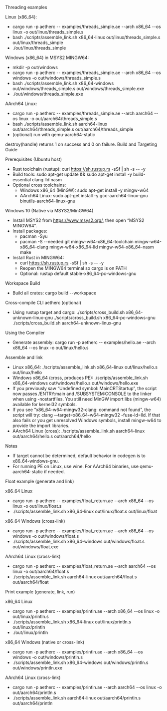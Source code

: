 Threading examples

Linux (x86_64):
- cargo run -p aetherc -- examples/threads_simple.ae --arch x86_64 --os linux -o out/linux/threads_simple.s
- bash ./scripts/assemble_link.sh x86_64-linux out/linux/threads_simple.s out/linux/threads_simple
- ./out/linux/threads_simple

Windows (x86_64) in MSYS2 MINGW64:
- mkdir -p out/windows
- cargo run -p aetherc -- examples/threads_simple.ae --arch x86_64 --os windows -o out/windows/threads_simple.s
- bash ./scripts/assemble_link.sh x86_64-windows out/windows/threads_simple.s out/windows/threads_simple.exe
- ./out/windows/threads_simple.exe

AArch64 Linux:
- cargo run -p aetherc -- examples/threads_simple.ae --arch aarch64 --os linux -o out/aarch64/threads_simple.s
- bash ./scripts/assemble_link.sh aarch64-linux out/aarch64/threads_simple.s out/aarch64/threads_simple
- (optional) run with qemu-aarch64-static

destroy(handle) returns 1 on success and 0 on failure.
Build and Targeting Guide

Prerequisites (Ubuntu host)
- Rust toolchain (rustup): curl https://sh.rustup.rs -sSf | sh -s -- -y
- Build tools: sudo apt-get update && sudo apt-get install -y build-essential clang lld nasm
- Optional cross toolchains:
  - Windows x86_64 (MinGW): sudo apt-get install -y mingw-w64
  - AArch64 Linux: sudo apt-get install -y gcc-aarch64-linux-gnu binutils-aarch64-linux-gnu

Windows 10 (Native via MSYS2/MinGW64)
- Install MSYS2 from https://www.msys2.org/, then open “MSYS2 MINGW64”.
- Install packages:
  - pacman -Syu
  - pacman -S --needed git mingw-w64-x86_64-toolchain mingw-w64-x86_64-clang mingw-w64-x86_64-lld mingw-w64-x86_64-nasm make
- Install Rust in MINGW64:
  - curl https://sh.rustup.rs -sSf | sh -s -- -y
  - Reopen the MINGW64 terminal so cargo is on PATH
  - Optional: rustup default stable-x86_64-pc-windows-gnu

Workspace Build
- Build all crates:
  cargo build --workspace

Cross-compile CLI aetherc (optional)
- Using rustup target and cargo:
  ./scripts/cross_build.sh x86_64-unknown-linux-gnu
  ./scripts/cross_build.sh x86_64-pc-windows-gnu
  ./scripts/cross_build.sh aarch64-unknown-linux-gnu

Using the Compiler
- Generate assembly:
  cargo run -p aetherc -- examples/hello.ae --arch x86_64 --os linux -o out/linux/hello.s

Assemble and link
- Linux x86_64:
  ./scripts/assemble_link.sh x86_64-linux out/linux/hello.s out/linux/hello
- Windows x86_64 (cross, produces PE):
  ./scripts/assemble_link.sh x86_64-windows out/windows/hello.s out/windows/hello.exe
- If you previously saw “Undefined symbol: MainCRTStartup”, the script now passes /ENTRY:main and /SUBSYSTEM:CONSOLE to the linker when using -nostartfiles. You still need MinGW import libs (mingw-w64) available for kernel32 symbols.
- If you see “x86_64-w64-mingw32-clang: command not found”, the script will try: clang --target=x86_64-w64-mingw32 -fuse-ld=lld. If that also fails or you get unresolved Windows symbols, install mingw-w64 to provide the import libraries.
- AArch64 Linux (cross):
  ./scripts/assemble_link.sh aarch64-linux out/aarch64/hello.s out/aarch64/hello

Notes
- If target cannot be determined, default behavior in codegen is to x86_64-windows-gnu.
- For running PE on Linux, use wine. For AArch64 binaries, use qemu-aarch64-static if needed.

Float example (generate and link)

x86_64 Linux
- cargo run -p aetherc -- examples/float_return.ae --arch x86_64 --os linux -o out/linux/float.s
- ./scripts/assemble_link.sh x86_64-linux out/linux/float.s out/linux/float

x86_64 Windows (cross-link)
- cargo run -p aetherc -- examples/float_return.ae --arch x86_64 --os windows -o out/windows/float.s
- ./scripts/assemble_link.sh x86_64-windows out/windows/float.s out/windows/float.exe

AArch64 Linux (cross-link)
- cargo run -p aetherc -- examples/float_return.ae --arch aarch64 --os linux -o out/aarch64/float.s
- ./scripts/assemble_link.sh aarch64-linux out/aarch64/float.s out/aarch64/float

Print example (generate, link, run)

x86_64 Linux
- cargo run -p aetherc -- examples/println.ae --arch x86_64 --os linux -o out/linux/println.s
- ./scripts/assemble_link.sh x86_64-linux out/linux/println.s out/linux/println
- ./out/linux/println

x86_64 Windows (native or cross-link)
- cargo run -p aetherc -- examples/println.ae --arch x86_64 --os windows -o out/windows/println.s
- ./scripts/assemble_link.sh x86_64-windows out/windows/println.s out/windows/println.exe

AArch64 Linux (cross-link)
- cargo run -p aetherc -- examples/println.ae --arch aarch64 --os linux -o out/aarch64/println.s
- ./scripts/assemble_link.sh aarch64-linux out/aarch64/println.s out/aarch64/println
